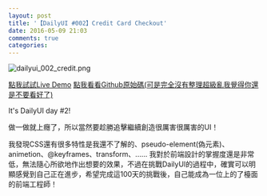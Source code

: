```yaml
---
layout: post
title: '【DailyUI #002】Credit Card Checkout'
date: 2016-05-09 21:03
comments: true
categories: 
---
```

![dailyui_002_credit.png](http://user-image.logdown.io/user/16613/blog/15900/post/731508/NPDyMcXORaWdN4bj9uDj_dailyui_002_credit.png)

[點我試試Live Demo](http://kamigami55.github.io/DailyUI/002_creditCardCheckout/)
[點我看看Github原始碼(可是完全沒有整理超級亂我覺得你還是不要看好了)](https://github.com/Kamigami55/DailyUI/tree/master/002_creditCardCheckout)

It's DailyUI day #2!

做一做就上癮了，所以當然要趁勝追擊繼續創造很厲害很厲害的UI！

我發現CSS還有很多特性是我還不了解的、pseudo-element(偽元素)、animetion、@keyframes、transform、......
我對於前端設計的掌握度還是非常低，無法隨心所欲地作出想要的效果，不過在挑戰DailyUI的過程中，確實可以明顯感覺到自己正在進步，希望完成這100天的挑戰後，自己能成為一位上的了檯面的前端工程師！